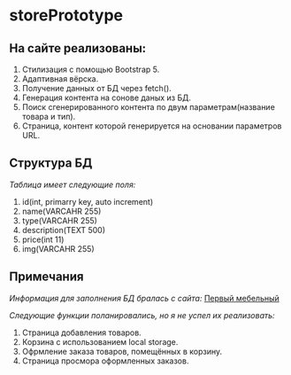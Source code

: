 # storePrototype

## На сайте реализованы:

1. Стилизация с помощью Bootstrap 5.
1. Адаптивная вёрска.
1. Получение данных от БД через fetch().
1. Генерация контента на сонове даных из БД.
1. Поиск сгенерированного контента по двум параметрам(название товара и тип).
1. Страница, контент которой генерируется на основании параметров URL.

## Структура БД

_Таблица имеет следующие поля:_
1. id(int, primarry key, auto increment)
1. name(VARCAHR 255)
1. type(VARCAHR 255)
1. description(TEXT 500)
1. price(int 11)
1. img(VARCAHR 255)

## Примечания

_Информация для заполнения БД бралась с сайта:_ [Первый мебельный](https://pm.ru/)

_Следующие функции поланировались, но я не успел их реализовать:_
1. Страница добавления товаров.
1. Корзина с использованием local storage.
1. Офрмление заказа товаров, помещённых в корзину.
1. Страница просмора оформленных заказов.